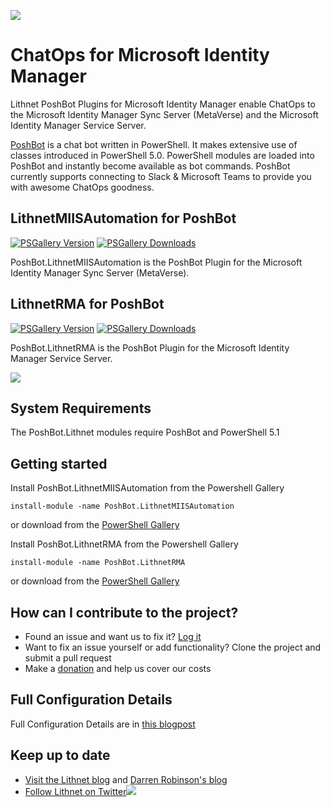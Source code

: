 ![](https://github.com/lithnet/acma/wiki/images/logo-ex-small.png)
# ChatOps for Microsoft Identity Manager
Lithnet PoshBot Plugins for Microsoft Identity Manager enable ChatOps to the Microsoft Identity Manager Sync Server (MetaVerse) and the Microsoft Identity Manager Service Server.  

[PoshBot](https://github.com/poshbotio/PoshBot) is a chat bot written in PowerShell. It makes extensive use of classes introduced in PowerShell 5.0. PowerShell modules are loaded into PoshBot and instantly become available as bot commands. PoshBot currently supports connecting to Slack & Microsoft Teams to provide you with awesome ChatOps goodness.

## LithnetMIISAutomation for PoshBot

[![PSGallery Version](https://img.shields.io/powershellgallery/v/PoshBot.LithnetMiisAutomation.svg?style=flat&logo=powershell&label=PSGallery%20Version)](https://www.powershellgallery.com/packages/PoshBot.LithnetMiisAutomation) [![PSGallery Downloads](https://img.shields.io/powershellgallery/dt/PoshBot.LithnetMiisAutomation.svg?style=flat&logo=powershell&label=PSGallery%20Downloads)](https://www.powershellgallery.com/packages/PoshBot.LithnetMiisAutomation)

PoshBot.LithnetMIISAutomation is the PoshBot Plugin for the Microsoft Identity Manager Sync Server (MetaVerse).

## LithnetRMA for PoshBot

[![PSGallery Version](https://img.shields.io/powershellgallery/v/PoshBot.LithnetRMA.svg?style=flat&logo=powershell&label=PSGallery%20Version)](https://www.powershellgallery.com/packages/PoshBot.LithnetRMA) [![PSGallery Downloads](https://img.shields.io/powershellgallery/dt/PoshBot.LithnetRMA.svg?style=flat&logo=powershell&label=PSGallery%20Downloads)](https://www.powershellgallery.com/packages/PoshBot.LithnetRMA)

PoshBot.LithnetRMA is the PoshBot Plugin for the Microsoft Identity Manager Service Server.

![](https://i0.wp.com/blog.darrenjrobinson.com/wp-content/uploads/2019/08/ChatOps-for-Microsoft-Identity-Manager-Overview.png?zoom=4.5&resize=524%2C352&ssl=1)

## System Requirements
The PoshBot.Lithnet modules require PoshBot and PowerShell 5.1

## Getting started
Install PoshBot.LithnetMIISAutomation from the Powershell Gallery
```
install-module -name PoshBot.LithnetMIISAutomation
```
or download from the [PowerShell Gallery](https://www.powershellgallery.com/packages/PoshBot.LithnetMIISAutomation)

Install PoshBot.LithnetRMA from the Powershell Gallery
```
install-module -name PoshBot.LithnetRMA
```
or download from the [PowerShell Gallery](https://www.powershellgallery.com/packages/PoshBot.LithnetRMA)


## How can I contribute to the project?
* Found an issue and want us to fix it? [Log it](https://github.com/lithnet/identitymanager-poshbot/issues)
* Want to fix an issue yourself or add functionality? Clone the project and submit a pull request
* Make a [donation](https://lithnet.io/donate) and help us cover our costs

## Full Configuration Details
Full Configuration Details are in [this blogpost](https://blog.darrenjrobinson.com/chatops-for-microsoft-identity-manager/)

## Keep up to date
* [Visit the Lithnet blog](http://blog.lithiumblue.com) and [Darren Robinson's blog](https://blog.darrenjrobinson.com)
* [Follow Lithnet on Twitter](https://twitter.com/lithnet_io)![](http://twitter.com/favicon.ico)
